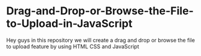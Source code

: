 # Drag-and-Drop-or-Browse-the-File-to-Upload-in-JavaScript
Hey guys in this repository we will create a drag and drop or browse the file to upload feature by using HTML CSS and JavaScript
